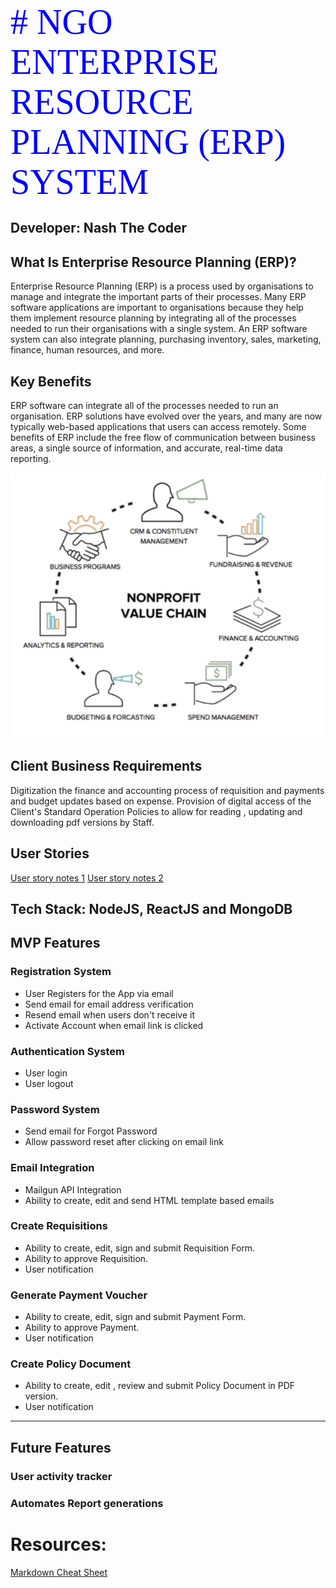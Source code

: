 <span style="font-family:Papyrus; font-size:4em; color:blue"># NGO ENTERPRISE RESOURCE PLANNING (ERP) SYSTEM</span>

## Developer: Nash The Coder

## What Is Enterprise Resource Planning (ERP)?
Enterprise Resource Planning (ERP) is a process used by organisations to manage and integrate the important parts of their processes. Many ERP software applications are important to organisations because they help them implement resource planning by integrating all of the processes needed to run their organisations with a single system. An ERP software system can also integrate planning, purchasing inventory, sales, marketing, finance, human resources, and more.

## Key Benefits
ERP software can integrate all of the processes needed to run an organisation.
ERP solutions have evolved over the years, and many are now typically web-based applications that users can access remotely.
Some benefits of ERP include the free flow of communication between business areas, a single source of information, and accurate, real-time data reporting.

![Non-Profit Value Chain](images/value-chain.png)

## Client Business Requirements
Digitization the finance and accounting process of requisition and payments and budget updates based on expense.
Provision of digital access of the Client's Standard Operation Policies to allow for reading , updating and downloading pdf versions by Staff.

## User Stories
[User story notes 1](https://www.agilebusiness.org/page/ProjectFramework_15_RequirementsandUserStories)
[User story notes 2](https://www.clariontech.com/blog/how-to-break-down-the-requirements-for-an-agile-project-management)



## Tech Stack: NodeJS, ReactJS and MongoDB

## MVP Features

### Registration System

 - User Registers for the App via email
 - Send email for email address verification
 - Resend email when users don't receive it
 - Activate Account when email link is clicked


### Authentication System

 - User login
 - User logout


### Password System

 - Send email for Forgot Password
 - Allow password reset after clicking on email link


### Email Integration

 - Mailgun API Integration
 - Ability to create, edit and send HTML template based emails


### Create Requisitions

 - Ability to create, edit, sign and submit Requisition Form.
 - Ability to approve Requisition.
 - User notification

### Generate Payment Voucher

 - Ability to create, edit, sign and submit Payment Form.
 - Ability to approve Payment.
 - User notification

### Create Policy Document

 - Ability to create, edit , review and submit Policy Document in PDF version.
 - User notification

---

## Future Features

### User activity tracker

### Automates Report generations



# Resources:

[Markdown Cheat Sheet](https://www.markdownguide.org/cheat-sheet/)
